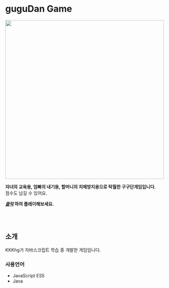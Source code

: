 # guguDan Game
<img width="500" src="https://user-images.githubusercontent.com/89294603/154475176-21e539a0-9705-43d6-873a-7f9c4d73b45f.png">

**자녀의 교육용, 엄빠의 내기용, 할머니의 치매방지용으로 탁월한 구구단게임입니다.**  
점수도 남길 수 있어요.

**[_클릭_](http://54.180.17.0:8080/guguDan/main.jsp) 하여 플레이해보세요.**


<br/><br/>

## 소개

KKKhg가 자바스크립트 학습 중 개발한 게임임니다.

### 사용언어
* JavaScript ES5
* Java
